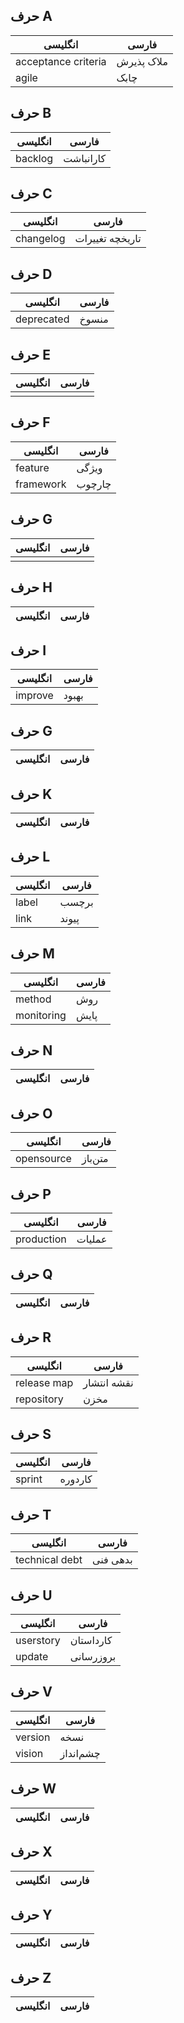## حرف A

| انگلیسی             | فارسی      |
| ------------------- | ---------- |
| acceptance criteria | ملاک پذیرش |
| agile               | چابک       |

## حرف B

| انگلیسی | فارسی     |
| ------- | --------- |
| backlog | کارانباشت |

## حرف C

| انگلیسی   | فارسی           |
| --------- | --------------- |
| changelog | تاریخچه تغییرات |


## حرف D

| انگلیسی | فارسی |
| --- | --- |
| deprecated | منسوخ |

## حرف E

| انگلیسی | فارسی |
| --- | --- |
| | |

## حرف F

| انگلیسی   | فارسی     |
| --------- | --------- |
| feature   | ویژگی     |
| framework | چارچوب    |

## حرف G

| انگلیسی | فارسی |
| --- | --- |
|  | |

## حرف H

| انگلیسی   | فارسی       |
| --------- | ----------- |

## حرف I

| انگلیسی | فارسی |
| ------- | ----- |
| improve | بهبود |

## حرف G

| انگلیسی | فارسی |
| --- | --- |

## حرف K

| انگلیسی | فارسی |
| --- | --- |

## حرف L

| انگلیسی | فارسی |
| --- | --- |
| label | برچسب |
| link | پیوند |

## حرف M

| انگلیسی | فارسی |
| --- | --- |
| method | روش |
| monitoring | پایش |

## حرف N

| انگلیسی  | فارسی       |
| -------- | ----------- |


## حرف O

| انگلیسی    | فارسی   |
| ---------- | ------- |
| opensource | متن‌باز |

## حرف P

| انگلیسی | فارسی |
| --- | --- |
| production | عملیات |

## حرف Q

| انگلیسی | فارسی |
| --- | --- |

## حرف R

| انگلیسی | فارسی |
| --- | --- |
| release map | نقشه انتشار |
| repository | مخزن |

## حرف S

| انگلیسی | فارسی |
| --- | --- |
| sprint | کاردوره |

## حرف T

| انگلیسی        | فارسی    |
| -------------- | -------- |
| technical debt | بدهی فنی |


## حرف U

| انگلیسی   | فارسی     |
| --------- | --------- |
| userstory | کارداستان |
| update    | بروزرسانی |


## حرف V

| انگلیسی | فارسی |
| --- | --- |
| version | نسخه |
| vision | چشم‌انداز |

## حرف W

| انگلیسی | فارسی |
| --- | --- |

## حرف X

| انگلیسی | فارسی |
| --- | --- |

## حرف Y

| انگلیسی | فارسی |
| --- | --- |

## حرف Z

| انگلیسی | فارسی |
| --- | --- |